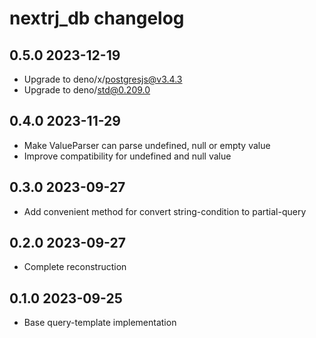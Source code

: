 # nextrj_db changelog

## 0.5.0 2023-12-19

- Upgrade to deno/x/postgresjs@v3.4.3
- Upgrade to deno/std@0.209.0

## 0.4.0 2023-11-29

- Make ValueParser can parse undefined, null or empty value
- Improve compatibility for undefined and null value

## 0.3.0 2023-09-27

- Add convenient method for convert string-condition to partial-query

## 0.2.0 2023-09-27

- Complete reconstruction

## 0.1.0 2023-09-25

- Base query-template implementation
